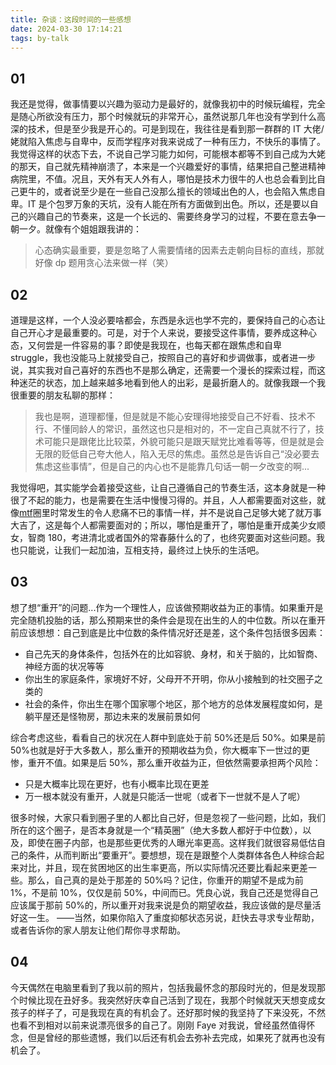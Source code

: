 ```yaml
---
title: 杂谈：这段时间的一些感想
date: 2024-03-30 17:14:21
tags: by-talk
---
```


## 01

我还是觉得，做事情要以兴趣为驱动力是最好的，就像我初中的时候玩编程，完全是随心所欲没有压力，那个时候就玩的非常开心，虽然说那几年也没有学到什么高深的技术，但是至少我是开心的。可是到现在，我往往是看到那一群群的 IT 大佬/姥就陷入焦虑与自卑中，反而学程序对我来说成了一种有压力，不快乐的事情了。我觉得这样的状态下去，不说自己学习能力如何，可能根本都等不到自己成为大姥的那天，自己就先精神崩溃了，本来是一个兴趣爱好的事情，结果把自己整进精神病院里，不值。况且，天外有天人外有人，哪怕是技术力很牛的人也总会看到比自己更牛的，或者说至少是在一些自己没那么擅长的领域出色的人，也会陷入焦虑自卑。IT 是个包罗万象的天坑，没有人能在所有方面做到出色。所以，还是要以自己的兴趣自己的节奏来，这是一个长远的、需要终身学习的过程，不要在意去争一朝一夕。就像有个姐姐跟我讲的：

> 心态确实最重要，要是忽略了人需要情绪的因素去走朝向目标的直线，那就好像 dp 题用贪心法来做一样（笑）

## 02

道理是这样，一个人没必要啥都会，东西是永远也学不完的，要保持自己的心态让自己开心才是最重要的。可是，对于个人来说，要接受这件事情，要养成这种心态，又何尝是一件容易的事？即使是我现在，也每天都在跟焦虑和自卑 struggle，我也没能马上就接受自己，按照自己的喜好和步调做事，或者进一步说，其实我对自己喜好的东西也不是那么确定，还需要一个漫长的探索过程，而这种迷茫的状态，加上越来越多地看到他人的出彩，是最折磨人的。就像我跟一个我很重要的朋友私聊的那样：

> 我也是啊，道理都懂，但是就是不能心安理得地接受自己不好看、技术不行、不懂同龄人的常识，虽然这也只是相对的，不一定自己真就不行了，技术可能只是跟佬比比较菜，外貌可能只是跟天赋党比难看等等，但是就是会无限的贬低自己夸大他人，陷入无尽的焦虑。虽然总是告诉自己“没必要去焦虑这些事情”，但是自己的内心也不是能靠几句话一朝一夕改变的啊...

我觉得吧，其实能学会着接受这些，让自己遵循自己的节奏生活，这本身就是一种很了不起的能力，也是需要在生活中慢慢习得的。并且，人人都需要面对这些，就像[mtf](https://mtf.wiki/zh-cn/docs/)圈里时常发生的令人悲痛不已的事情一样，并不是说自己足够大姥了就万事大吉了，这是每个人都需要面对的；所以，哪怕是重开了，哪怕是重开成美少女顺女，智商 180，考进清北或者国外的常春藤什么的了，也终究要面对这些问题。我也只能说，让我们一起加油，互相支持，最终过上快乐的生活吧。

## 03

想了想“重开”的问题...作为一个理性人，应该做预期收益为正的事情。如果重开是完全随机投胎的话，那么预期来世的条件会是现在出生的人的中位数。所以在重开前应该想想：自己到底是比中位数的条件情况好还是差，这个条件包括很多因素：

- 自己先天的身体条件，包括外在的比如容貌、身材，和关于脑的，比如智商、神经方面的状况等等
- 你出生的家庭条件，家境好不好，父母开不开明，你从小接触到的社交圈子之类的
- 社会的条件，你出生在哪个国家哪个地区，那个地方的总体发展程度如何，是躺平屋还是怪物房，那边未来的发展前景如何

综合考虑这些，看看自己的状况在人群中到底处于前 50%还是后 50%。如果是前 50%也就是好于大多数人，那么重开的预期收益为负，你大概率下一世过的更惨，重开不值。如果是后 50%，那么重开收益为正，但依然需要承担两个风险：

- 只是大概率比现在更好，也有小概率比现在更差
- 万一根本就没有重开，人就是只能活一世呢（或者下一世就不是人了呢）

很多时候，大家只看到圈子里的人都比自己好，但是忽视了一些问题，比如，我们所在的这个圈子，是否本身就是一个“精英圈”（绝大多数人都好于中位数），以及，即使在圈子内部，也是那些更优秀的人曝光率更高。这样我们就很容易低估自己的条件，从而判断出“要重开”。要想想，现在是跟整个人类群体各色人种综合起来对比，并且，现在贫困地区的出生率更高，所以实际情况还要比看起来更差一些。那么，自己真的是处于那差的 50%吗？记住，你重开的期望不是成为前 1%，不是前 10%，仅仅是前 50%，中间而已。凭良心说，我自己还是觉得自己应该属于那前 50%的，所以重开对我来说是负的期望收益，我应该做的是尽量活好这一生。
——当然，如果你陷入了重度抑郁状态另说，赶快去寻求专业帮助，或者告诉你的家人朋友让他们帮你寻求帮助。

## 04

今天偶然在电脑里看到了我以前的照片，包括我最怀念的那段时光的，但是发现那个时候比现在丑好多。我突然好庆幸自己活到了现在，我那个时候就天天想变成女孩子的样子了，可是我现在真的有机会了。还好那时候的我坚持了下来没死，不然也看不到相对以前来说漂亮很多的自己了。刚刚 Faye 对我说，曾经虽然值得怀念，但是曾经的那些遗憾，我们以后还有机会去弥补去完成，如果死了就再也没有机会了。

